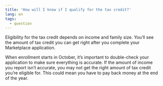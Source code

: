 ```yaml
---
title: 'How will I know if I qualify for the tax credit?'
lang: en
tags:
  - question
---
```

Eligibility for the tax credit depends on income and family size. You’ll see the amount of tax credit you can get right after you complete your Marketplace application.

When enrollment starts in October, it’s important to double-check your application to make sure everything is accurate. If the amount of income you report isn’t accurate, you may not get the right
amount of tax credit you’re eligible for. This could mean you have to pay back money at the end of the
year.